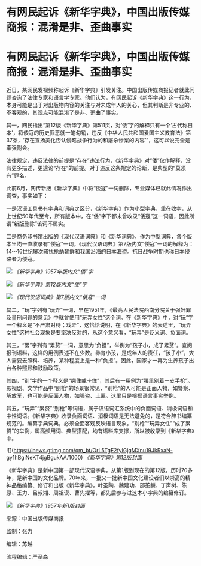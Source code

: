 # 有网民起诉《新华字典》，中国出版传媒商报：混淆是非、歪曲事实

# 有网民起诉《新华字典》，中国出版传媒商报：混淆是非、歪曲事实

近日，某网民发视频称起诉《新华字典》引发关注。中国出版传媒商报记者就此问题咨询了法律专家和语言学专家。他们认为，有网民起诉《新华字典》这一行为，本身可能是出于对出版物内容的关注与对未成年人的关心，但其判断是非专业的、不客观的，其观点可能混淆了是非、歪曲了事实。

其一，网民指出“第12版《新华字典》第511页，对‘倭’字的解释只有一个‘古代称日本’，将倭寇的历史罪恶就一笔勾销，违反《中华人民共和国爱国主义教育法》第37条，‘存在宣扬美化否认侵略战争行为的和屠杀惨案的内容’”，这可以说完全是牵强附会。

法律规定，违反法律的前提是“存在”违法行为，《新华字典》对“倭”仅作解释，没有更多描述，更遑论“存在”的前提。对于违反这条规定的论断，是典型的“莫须有”罪名。

此前6月，网传新版《新华字典》中将“倭寇”一词删除，专业媒体已就此情况作出调查，事实如下：

一是汉语工具书有字典和词典之区分，《新华字典》作为小型字典，重在收字，从上世纪50年代至今，所有版本中，在“倭”字下都未曾收录“倭寇”这一词语，因此所谓“新版删除”该词不属实。

二是商务印书馆出版的《现代汉语词典》和《新华词典》，作为中型词典，各个版本里均一直收录有“倭寇”一词。《现代汉语词典》第7版内文“倭寇”一词的解释为：14～16世纪屡次骚扰抢劫朝鲜和我国沿海的日本海盗。抗日战争时期也称日本侵略者为倭寇。

![](https://inews.gtimg.com/om_bt/OkpoYfZIaeTiz15TY7PsMNjrmPyn1alnl5ClGGyEvJUisAA/1000)
_《新华字典》1957年版内文“倭”字_

![](https://inews.gtimg.com/om_bt/O0HxrmvSz74DaqXBvbWGbGsHhuiMRCaIfhQKaCJEyJlp8AA/1000)
_《新华字典》第12版内文“倭”字_

![](https://inews.gtimg.com/om_bt/ODTSjaB9j-nro9zBaBzr6eb4FOBOnhoro4m2Z-5-ouFNEAA/1000)
_《现代汉语词典》第7版内文“倭寇”一词_

其二，“玩”字列有“玩弄”一词，早在1951年，《最高人民法院西南分院关于强奸罪及量刑问题的意见》中就曾使用“玩弄女性”这个词。在《新华字典》中，对“玩”字一个释义是“不严肃对待；戏弄”，这恰恰说明，在《新华字典》的表述里，“玩弄女性”这种社会现象是要坚决反对的，从这个意义看，“玩弄”是贬义词、负面词。

其三，“累”字列有“累赘”一词，意思为“负担”，举例为“孩子小，成了累赘”。查阅报刊语料，这样的用例表述不在少数。养育小孩，是成年人的责任，“孩子小”，大人需要去照料、培养，某种程度上是一种“负担”。因此，国家才一再为生养孩子出台各种照顾和鼓励政策。

其四，“别”字的一个释义是“绷住或卡住”，其后有一用例为“腰里别着一支手枪”。影视剧、文学作品中“别枪”的场景很常见，“别枪”的人可能是正面人物，如警察、解放军，也可能是反面人物，如强盗、土匪。这里只是根据语言事实举例。

其五，“玩弄”“累赘”“别枪”等词语，属于汉语词汇系统中的负面词语、消极词语和中性词语。《新华字典》收录负面词语、消极词语是无法避免的，是符合辞书编纂规范的。编纂字典词典，必须全面客观反映语言现象。“别枪”“玩弄女性”“成了累赘”的举例，属高频用词、典型搭配，均有语料库支撑，所以被收录到《新华字典》中。

![](https://inews.gtimg.com/om_bt/OrL5TgF2fylGjqMXnu19JkRxaN-
gy1hBgiNeKT4jgBgukAA/1000) _《新华字典》第12版封面_

《新华字典》是新中国第一部现代汉语字典，从第1版到现在的第12版，历时70多年，是新中国的文化品牌。70年来，一批又一批新中国文化建设者们以崇高的精神品格编纂、修订和出版《新华字典》，叶圣陶、魏建功、邵荃麟、丁声树、陈原、王力、吕叔湘、周祖谟、曹先擢等，都先后参与过这本小字典的编纂修订。

![](https://inews.gtimg.com/om_bt/OAlPgakLgwZg9isHWa15mVyjNlDbx9deQ9uW3CgAZxe9kAA/1000)
_《新华字典》1957年新1版封面_

来源：中国出版传媒商报

监制：张力

编辑：苏越

流程编辑：严圣淼


